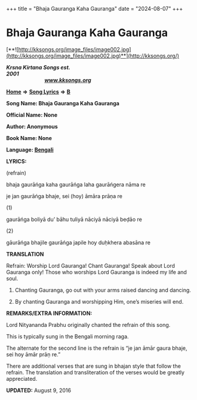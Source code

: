 +++
title = "Bhaja Gauranga Kaha Gauranga"
date = "2024-08-07"
+++

# Bhaja Gauranga Kaha Gauranga
[**![http://kksongs.org/image_files/image002.jpg](http://kksongs.org/image_files/image002.jpg)**](http://kksongs.org/)

**_Krsna Kirtana Songs est. 2001_**                                                                                                                                                 **_www.kksongs.org_**

**[Home](http://kksongs.org/)** **⇒** **[Song Lyrics](http://kksongs.org/lyrics.html)** **⇒** **[B](http://kksongs.org/songs/song_b.html)**

**Song Name: Bhaja Gauranga Kaha Gauranga**

**Official Name: None**

**Author: Anonymous**

**Book Name: None**

**Language: [Bengali](http://kksongs.org/language/list/bengali.html)**

**LYRICS:**

(refrain)

bhaja gaurāńga kaha gaurāńga laha gaurāńgera nāma re

je jan gaurāńga bhaje, sei (hoy) āmāra prāṇa re

(1)

gaurāńga boliyā du’ bāhu tuliyā nāciyā nāciyā beḍāo re

(2)

gāurāńga bhajile gaurāńga japile hoy duḥkhera abasāna re

**TRANSLATION**

Refrain: Worship Lord Gauranga! Chant Gauranga! Speak about Lord Gauranga only! Those who worships Lord Gauranga is indeed my life and soul.

1) Chanting Gauranga, go out with your arms raised dancing and dancing.

2) By chanting Gauranga and worshipping Him, one’s miseries will end.

**REMARKS/EXTRA INFORMATION:**

Lord Nityananda Prabhu originally chanted the refrain of this song.

This is typically sung in the Bengali morning raga.

The alternate for the second line is the refrain is “je jan āmār gaura bhaje, sei hoy āmār prāṇ re.”

There are additional verses that are sung in bhajan style that follow the refrain. The translation and transliteration of the verses would be greatly appreciated.

**UPDATED:** August 9, 2016